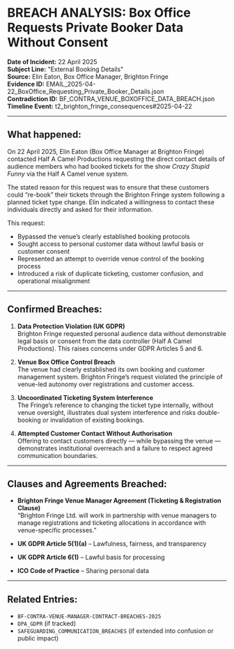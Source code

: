 # BREACH ANALYSIS: Box Office Requests Private Booker Data Without Consent

**Date of Incident:** 22 April 2025  
**Subject Line:** "External Booking Details"  
**Source:** Elin Eaton, Box Office Manager, Brighton Fringe  
**Evidence ID:** EMAIL_2025-04-22_BoxOffice_Requesting_Private_Booker_Details.json  
**Contradiction ID:** BF_CONTRA_VENUE_BOXOFFICE_DATA_BREACH.json  
**Timeline Event:** t2_brighton_fringe_consequences#2025-04-22

---

## What happened:

On 22 April 2025, Elin Eaton (Box Office Manager at Brighton Fringe) contacted Half A Camel Productions requesting the direct contact details of audience members who had booked tickets for the show *Crazy Stupid Funny* via the Half A Camel venue system.

The stated reason for this request was to ensure that these customers could “re-book” their tickets through the Brighton Fringe system following a planned ticket type change. Elin indicated a willingness to contact these individuals directly and asked for their information.

This request:
- Bypassed the venue’s clearly established booking protocols  
- Sought access to personal customer data without lawful basis or customer consent  
- Represented an attempt to override venue control of the booking process  
- Introduced a risk of duplicate ticketing, customer confusion, and operational misalignment

---

## Confirmed Breaches:

1. **Data Protection Violation (UK GDPR)**  
   Brighton Fringe requested personal audience data without demonstrable legal basis or consent from the data controller (Half A Camel Productions). This raises concerns under GDPR Articles 5 and 6.

2. **Venue Box Office Control Breach**  
   The venue had clearly established its own booking and customer management system. Brighton Fringe’s request violated the principle of venue-led autonomy over registrations and customer access.

3. **Uncoordinated Ticketing System Interference**  
   The Fringe’s reference to changing the ticket type internally, without venue oversight, illustrates dual system interference and risks double-booking or invalidation of existing bookings.

4. **Attempted Customer Contact Without Authorisation**  
   Offering to contact customers directly — while bypassing the venue — demonstrates institutional overreach and a failure to respect agreed communication boundaries.

---

## Clauses and Agreements Breached:

- **Brighton Fringe Venue Manager Agreement (Ticketing & Registration Clause)**  
  “Brighton Fringe Ltd. will work in partnership with venue managers to manage registrations and ticketing allocations in accordance with venue-specific processes.”

- **UK GDPR Article 5(1)(a)** – Lawfulness, fairness, and transparency  
- **UK GDPR Article 6(1)** – Lawful basis for processing  
- **ICO Code of Practice** – Sharing personal data

---

## Related Entries:

- `BF-CONTRA-VENUE-MANAGER-CONTRACT-BREACHES-2025`  
- `DPA_GDPR` (if tracked)  
- `SAFEGUARDING_COMMUNICATION_BREACHES` (if extended into confusion or public impact)